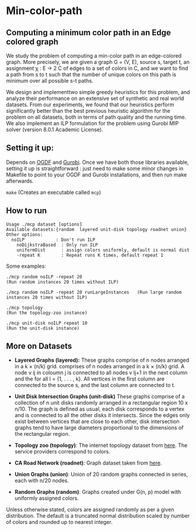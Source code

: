 # Min-color-path
## Computing a minimum color path in an Edge colored graph

We study the problem of computing a min-color path in an edge-colored graph. More
precisely, we are given a graph G = (V, E), source s, target t, an assignment χ : E → 2 C of edges
to a set of colors in C, and we want to find a path from s to t such that the number of unique
colors on this path is minimum over all possible s-t paths. 

We design and implementtwo simple greedy heuristics for this problem, and analyze their performance
on an extensive set of synthetic and real world datasets. 
From our experiments, we found that our heuristics perform significantly better
than the best previous heuristic algorithm for the problem on all datasets, both in terms of path
quality and the running time. We also implement an ILP formulation for the problem using Gurobi
MIP solver (version 8.0.1 Academic License).

## Setting it up:
Depends on [OGDF](https://github.com/ogdf/ogdf) and [Gurobi](http://www.gurobi.com/).
Once we have both those libraries available, setting it up is straightforward : just need to
make some minor changes in Makefile to point to your OGDF and Gurobi installations, and then
run make afterwards.

`make`  (Creates an executable called `mcp`)



## How to run
```
Usage ./mcp dataset [options]
Available datasets:{random  layered unit-disk topology roadnet union}
Other options: 
  noILP            : Don't run ILP 
	noDijkstraBased  : Only run ILP 
	uniformDist      : assign colors uniformly, default is normal dist 
	-repeat K        : Repeat runs K times, default repeat 1
```
Some examples:

```
./mcp random noILP -repeat 20   									(Run random instances 20 times without ILP)

./mcp random noILP -repeat 20 runLargeInstances   (Run large random instances 20 times without ILP)

./mcp topology																		(Run the topology-zoo instance)

./mcp unit-disk noILP repeat 10										(Run the unit-disk instance)
```
## More on Datasets

+ **Layered Graphs (layered):** These graphs comprise of n nodes arranged in a k × (n/k) grid.
comprises of n nodes arranged in a k × (n/k) grid. A node v ij in coloumn j is connected
to all nodes v lj+1 in the next column and the for all l = {1, . . . , k}. All vertices in the
first column are connected to the source s, and the last column are connected to t. 

+ **Unit Disk Intersection Graphs (unit-disk)** These graphs comprise of a collection of n unit disks
randomly arranged in a rectangular region 10 x n/10. The graph is defined as usual, each disk
corresponds to a vertex and is connected to all the other disks it intersects. Since the
edges only exist between vertices that are close to each other, disk intersection graphs
tend to have large diameters proportional to the dimensions of the rectangular region.

+ **Topology zoo (topology)**: The internet topology dataset from [here](http://www.topology-zoo.org/).
	The service providers correspond to colors.

+ **CA Road Network (roadnet)**: Graph dataset taken from [here](https://snap.stanford.edu/data/roadNet-CA.html).

+ **Union Graphs (union)**: Union of 20 random graphs connected in series, each with n/20 nodes.

+ **Random Graphs (random)**: Graphs created under G(n, p) model with uniformly assigned colors.


Unless otherwise stated, colors are assigned randomly as per a given distribution. The 
default is a truncated normal distribution scaled by number of colors
and rounded up to nearest integer.

